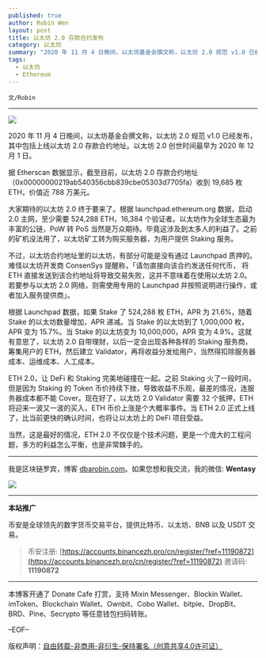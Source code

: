 ```yaml
---
published: true
author: Robin Wen
layout: post
title: 以太坊 2.0 存款合约发布
category: 以太坊
summary: "2020 年 11 月 4 日晚间，以太坊基金会撰文称，以太坊 2.0 规范 v1.0 已经发布，其中包括上线以太坊 2.0 存款合约地址。以太坊 2.0 创世时间最早为 2020 年 12 月 1 日。ETH 2.0，让 DeFi 和 Staking 完美地碰撞在一起。之前 Staking 火了一段时间，但是因为 Staking 的 Token 币价持续下挫，导致收益不乐观，最差的情况，连服务器成本都不能 Cover。现在好了，以太坊 2.0 Validator 需要 32 个抵押，ETH 将迎来一波有一波的买入，ETH 币价上涨是个大概率事件。当 ETH 2.0 正式上线了，比当前更快的确认时间，也将让以太坊上的 DeFi 项目受益。当然，这是最好的情况，ETH 2.0 不仅仅是个技术问题，更是一个庞大的工程问题，多方的利益怎么平衡，也是非常棘手的。"
tags:
  - 以太坊
  - Ethereum
---
```


`文/Robin`

***

![](https://cdn.dbarobin.com/nm70yv3.png)

2020 年 11 月 4 日晚间，以太坊基金会撰文称，以太坊 2.0 规范 v1.0 已经发布，其中包括上线以太坊 2.0 存款合约地址。以太坊 2.0 创世时间最早为 2020 年 12 月 1 日。

据 Etherscan 数据显示，截至目前，以太坊 2.0 存款合约地址（0x00000000219ab540356cbb839cbe05303d7705fa）收到 19,685 枚 ETH，价值近 788 万美元。

大家期待的以太坊 2.0 终于要来了。根据 launchpad.ethereum.org 数据，启动 2.0 主网，至少需要 524,288 ETH，16,384 个验证者。以太坊作为全球生态最为丰富的公链，PoW 转 PoS 当然是万众期待。毕竟这涉及到太多人的利益了。之前的矿机没法用了，以太坊矿工转为购买服务器，为用户提供 Staking 服务。

不过，以太坊合约地址里的以太坊，有部分可能是没有通过 Launchpad 质押的。难怪以太坊开发商 ConsenSys 提醒称，「请勿直接向该合约发送任何代币， 将 ETH 直接发送到该合约地址将导致交易失败，这并不意味着在使用以太坊 2.0。若要参与以太坊 2.0 网络，则需使用专用的 Launchpad 并按照说明进行操作，或者加入服务提供商」。

根据 Launchpad 数据，如果 Stake 了 524,288 枚  ETH，APR 为 21.6%，随着 Stake 的以太坊数量增加，APR 递减。当 Stake 的以太坊到了 1,000,000 枚，APR 变为 15.7%。当 Stake 的以太坊变为 10,000,000，APR 变为 4.9%。这就有意思了，以太坊 2.0 自带理财，以后一定会出现各种各样的 Staking 服务商，筹集用户的 ETH，然后建立 Validator，再将收益分发给用户，当然得扣除服务器成本、运维成本、人工成本。

ETH 2.0，让 DeFi 和 Staking 完美地碰撞在一起。之前 Staking 火了一段时间，但是因为 Staking 的 Token 币价持续下挫，导致收益不乐观，最差的情况，连服务器成本都不能 Cover。现在好了，以太坊 2.0 Validator 需要 32 个抵押，ETH 将迎来一波又一波的买入，ETH 币价上涨是个大概率事件。当 ETH 2.0 正式上线了，比当前更快的确认时间，也将让以太坊上的 DeFi 项目受益。

当然，这是最好的情况，ETH 2.0 不仅仅是个技术问题，更是一个庞大的工程问题，多方的利益怎么平衡，也是非常棘手的。

***

我是区块链罗宾，博客 [dbarobin.com](https://dbarobin.com/)。如果您想和我交流，我的微信: **Wentasy**

![](https://cdn.dbarobin.com/v4yywe2.png)

***

**本站推广**

币安是全球领先的数字货币交易平台，提供比特币、以太坊、BNB 以及 USDT 交易。

> 币安注册: [https://accounts.binancezh.pro/cn/register/?ref=11190872](https://accounts.binancezh.pro/cn/register/?ref=11190872)
> 邀请码: **11190872**

***

本博客开通了 Donate Cafe 打赏，支持 Mixin Messenger、Blockin Wallet、imToken、Blockchain Wallet、Ownbit、Cobo Wallet、bitpie、DropBit、BRD、Pine、Secrypto 等任意钱包扫码转账。

<center>
    <div class="--donate-button"
         data-button-id="f8b9df0d-af9a-460d-8258-d3f435445075"
    ></div>
</center>

–EOF–

版权声明：[自由转载-非商用-非衍生-保持署名（创意共享4.0许可证）](http://creativecommons.org/licenses/by-nc-nd/4.0/deed.zh)